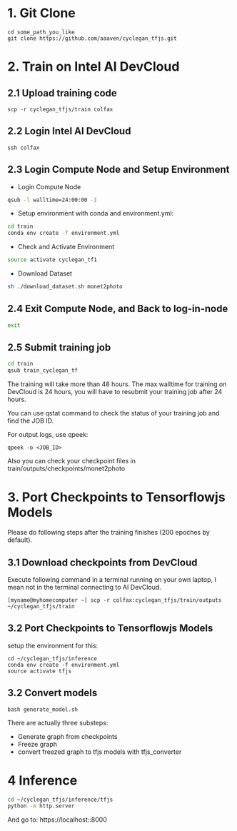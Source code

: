 # 1. Git Clone
```
cd some_path_you_like
git clone https://github.com/aaaven/cyclegan_tfjs.git
```

# 2. Train on Intel AI DevCloud

## 2.1 Upload training code
```
scp -r cyclegan_tfjs/train colfax
```

## 2.2 Login Intel AI DevCloud
```
ssh colfax
```

## 2.3 Login Compute Node and Setup Environment
- Login Compute Node
```bash
qsub -l walltime=24:00:00 -I
```
- Setup environment with conda and environment.yml:
```bash
cd train
conda env create -f environment.yml
```
- Check and Activate Environment
```bash
source activate cyclegan_tf1
```
- Download Dataset
```bash
sh ./download_dataset.sh monet2photo
```

## 2.4 Exit Compute Node, and Back to log-in-node
```bash
exit
```

## 2.5 Submit training job
```bash
cd train
qsub train_cyclegan_tf
```
The training will take more than 48 hours. The max walltime for training on DevCloud is 24 hours, you will have to resubmit your training job after 24 hours. 

You can use qstat command to check the status of your training job and find the JOB ID.

For output logs, use qpeek:
```
qpeek -o <JOB_ID>
```

Also you can check your checkpoint files in train/outputs/checkpoints/monet2photo


# 3. Port Checkpoints to Tensorflowjs Models

Please do following steps after the training finishes (200 epoches by default).

## 3.1 Download checkpoints from DevCloud
Execute following command in a terminal running on your own laptop, I mean not in the terminal connecting to AI DevCloud.
```
[myname@myhomecomputer ~] scp -r colfax:cyclegan_tfjs/train/outputs ~/cyclegan_tfjs/train
```
## 3.2 Port Checkpoints to Tensorflowjs Models
setup the environment for this:

```
cd ~/cyclegan_tfjs/inference
conda env create -f environment.yml
source activate tfjs
```

## 3.2 Convert models
```
bash generate_model.sh
```

There are actually three substeps:
* Generate graph from checkpoints
* Freeze graph
* convert freezed graph to tfjs models with tfjs_converter

# 4 Inference

``` bash
cd ~/cyclegan_tfjs/inference/tfjs
python -m http.server
```

And go to:
https://localhost::8000


